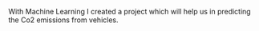 With Machine Learning I created a project which will help us in predicting the Co2 emissions from vehicles.
